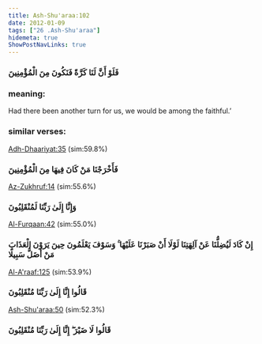 ```yaml
---
title: Ash-Shu'araa:102
date: 2012-01-09
tags: ["26 .Ash-Shu'araa"]
hidemeta: true 
ShowPostNavLinks: true 
---
```

### فَلَوْ أَنَّ لَنَا كَرَّةً فَنَكُونَ مِنَ الْمُؤْمِنِينَ
### meaning: 
Had there been another turn for us, we would be among the faithful.’
### similar verses: 

[Adh-Dhaariyat:35](/51/35) (sim:59.8%)

### فَأَخْرَجْنَا مَنْ كَانَ فِيهَا مِنَ الْمُؤْمِنِينَ

[Az-Zukhruf:14](/43/14) (sim:55.6%)

### وَإِنَّا إِلَىٰ رَبِّنَا لَمُنْقَلِبُونَ

[Al-Furqaan:42](/25/42) (sim:55.0%)

### إِنْ كَادَ لَيُضِلُّنَا عَنْ آلِهَتِنَا لَوْلَا أَنْ صَبَرْنَا عَلَيْهَا ۚ وَسَوْفَ يَعْلَمُونَ حِينَ يَرَوْنَ الْعَذَابَ مَنْ أَضَلُّ سَبِيلًا

[Al-A'raaf:125](/7/125) (sim:53.9%)

### قَالُوا إِنَّا إِلَىٰ رَبِّنَا مُنْقَلِبُونَ

[Ash-Shu'araa:50](/26/50) (sim:52.3%)

### قَالُوا لَا ضَيْرَ ۖ إِنَّا إِلَىٰ رَبِّنَا مُنْقَلِبُونَ
